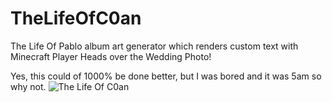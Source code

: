 # TheLifeOfC0an
The Life Of Pablo album art generator which renders custom text with Minecraft Player Heads over the Wedding Photo!

Yes, this could of 1000% be done better, but I was bored and it was 5am so why not.
![The Life Of C0an](https://i.imgur.com/z5ij9VU.png)
